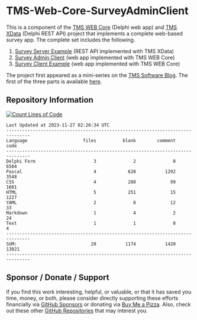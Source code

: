 # TMS-Web-Core-SurveyAdminClient
This is a component of the [TMS WEB Core](https://www.tmssoftware.com/site/tmswebcore.asp) (Delphi web app) and [TMS XData](https://www.tmssoftware.com/site/xdata.asp) (Delphi REST API) project that implements a complete web-based survey app. The complete set includes the following.

1. [Survey Server Example](https://github.com/500Foods/TMS-XData-SurveyServerExample) (REST API implemented with TMS XData)
2. [Survey Admin Client](https://github.com/500Foods/TMS-Web-Core-SurveyAdminClient) (web app implemented with TMS WEB Core)
3. [Survey Client Example](https://github.com/500Foods/TMS-WEB-Core-SurveyClientExample) (web app implemented with TMS WEB Core)

The project first appeared as a mini-series on the [TMS Software Blog](https://www.tmssoftware.com/site/blog.asp). The first of the three parts is available [here](https://www.tmssoftware.com/site/tmswebcore.asp).
## Repository Information
[![Count Lines of Code](https://github.com/500Foods/TMS-Web-Core-SurveyAdminClient/actions/workflows/main.yml/badge.svg)](https://github.com/500Foods/TMS-Web-Core-SurveyAdminClient/actions/workflows/main.yml)
<!--CLOC-START -->
```
Last Updated at 2023-11-27 02:26:34 UTC
-------------------------------------------------------------------------------
Language                     files          blank        comment           code
-------------------------------------------------------------------------------
Delphi Form                      3              2              0           6584
Pascal                           4            620           1292           3548
CSS                              4            288             99           1601
HTML                             5            251             15           1227
YAML                             2              8             12             33
Markdown                         1              4              2             24
Text                             1              1              0              4
-------------------------------------------------------------------------------
SUM:                            20           1174           1420          13021
-------------------------------------------------------------------------------
```
<!--CLOC-END-->

## Sponsor / Donate / Support
If you find this work interesting, helpful, or valuable, or that it has saved you time, money, or both, please consider directly supporting these efforts financially via [GitHub Sponsors](https://github.com/sponsors/500Foods) or donating via [Buy Me a Pizza](https://www.buymeacoffee.com/andrewsimard500). Also, check out these other [GitHub Repositories](https://github.com/500Foods?tab=repositories&q=&sort=stargazers) that may interest you.

